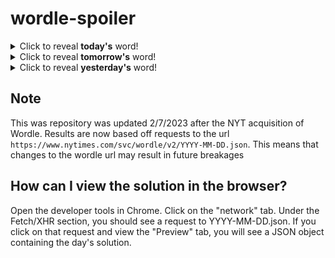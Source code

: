 # wordle-spoiler

<details>
  <summary>Click to reveal <b>today's</b> word!</summary>
  <br>
  <b> smock </b>
</details>

<details>
  <summary>Click to reveal <b>tomorrow's</b> word!</summary>
  <br>
  <b> super </b>
</details>

<details>
  <summary>Click to reveal <b>yesterday's</b> word!</summary>
  <br>
  <b> juice </b>
</details>

## Note
This was repository was updated 2/7/2023 after the NYT acquisition of Wordle. Results are now based off requests to the url `https://www.nytimes.com/svc/wordle/v2/YYYY-MM-DD.json`. This means that changes to the wordle url may result in future breakages

## How can I view the solution in the browser?
Open the developer tools in Chrome. Click on the "network" tab. Under the Fetch/XHR section, you should see a request to YYYY-MM-DD.json. If you click on that request and view the "Preview" tab, you will see a JSON object containing the day's solution.